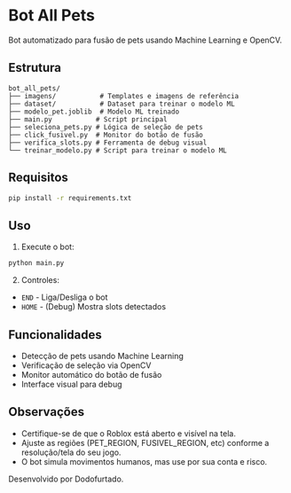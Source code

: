 # Bot All Pets

Bot automatizado para fusão de pets usando Machine Learning e OpenCV.

## Estrutura

```
bot_all_pets/
├── imagens/           # Templates e imagens de referência
├── dataset/           # Dataset para treinar o modelo ML
├── modelo_pet.joblib  # Modelo ML treinado
├── main.py           # Script principal
├── seleciona_pets.py # Lógica de seleção de pets
├── click_fusivel.py  # Monitor do botão de fusão
├── verifica_slots.py # Ferramenta de debug visual
└── treinar_modelo.py # Script para treinar o modelo ML
```

## Requisitos

```bash
pip install -r requirements.txt
```

## Uso

1. Execute o bot:
```bash
python main.py
```

2. Controles:
- `END` - Liga/Desliga o bot
- `HOME` - (Debug) Mostra slots detectados

## Funcionalidades

- Detecção de pets usando Machine Learning
- Verificação de seleção via OpenCV
- Monitor automático do botão de fusão
- Interface visual para debug

## Observações

- Certifique-se de que o Roblox está aberto e visível na tela.
- Ajuste as regiões (PET_REGION, FUSIVEL_REGION, etc) conforme a resolução/tela do seu jogo.
- O bot simula movimentos humanos, mas use por sua conta e risco.

Desenvolvido por Dodofurtado.